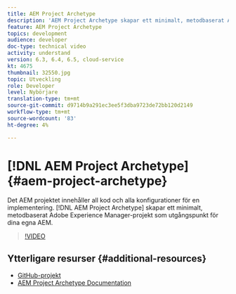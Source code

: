 ```yaml
---
title: AEM Project Archetype
description: 'AEM Project Archetype skapar ett minimalt, metodbaserat Adobe Experience Manager-projekt som utgångspunkt för dina egna AEM. '
feature: AEM Project Archetype
topics: development
audience: developer
doc-type: technical video
activity: understand
version: 6.3, 6.4, 6.5, cloud-service
kt: 4675
thumbnail: 32550.jpg
topic: Utveckling
role: Developer
level: Nybörjare
translation-type: tm+mt
source-git-commit: d9714b9a291ec3ee5f3dba9723de72bb120d2149
workflow-type: tm+mt
source-wordcount: '83'
ht-degree: 4%

---
```



# [!DNL AEM Project Archetype] {#aem-project-archetype}

Det AEM projektet innehåller all kod och alla konfigurationer för en implementering. [!DNL AEM Project Archetype] skapar ett minimalt, metodbaserat Adobe Experience Manager-projekt som utgångspunkt för dina egna AEM.

>[!VIDEO](https://video.tv.adobe.com/v/32550/?quality=12&learn=on)

## Ytterligare resurser {#additional-resources}

* [GitHub-projekt](https://github.com/adobe/aem-project-archetype)
* [AEM Project Archetype Documentation](https://docs.adobe.com/content/help/en/experience-manager-core-components/using/developing/archetype/overview.html)
